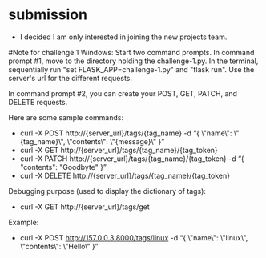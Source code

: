 # submission

- I decided I am only interested in joining the new projects team.


#Note for challenge 1
Windows:
Start two command prompts. In command prompt #1, move to the directory holding the challenge-1.py. In the terminal, sequentially run "set FLASK_APP=challenge-1.py" and "flask run". Use the server's url for the different requests.

In command prompt #2, you can create your POST, GET, PATCH, and DELETE requests. 

Here are some sample commands:
- curl -X POST  http://{server_url}/tags/{tag_name} -d “{ \\"name\\": \\"{tag_name}\\", \\"contents\\": \\"{message}\\" }”
- curl -X GET  http://{server_url}/tags/{tag_name}/{tag_token}
- curl -X PATCH  http://{server_url}/tags/{tag_name}/{tag_token} -d “{ \"contents\": \"Goodbyte\" }”
- curl -X DELETE  http://{server_url}/tags/{tag_name}/{tag_token} 

Debugging purpose (used to display the dictionary of tags):
- curl -X GET  http://{server_url}/tags/get


Example:
- curl -X POST  http://157.0.0.3:8000/tags/linux -d “{ \\"name\\": \\"linux\\", \\"contents\\": \\"Hello\\" }”


